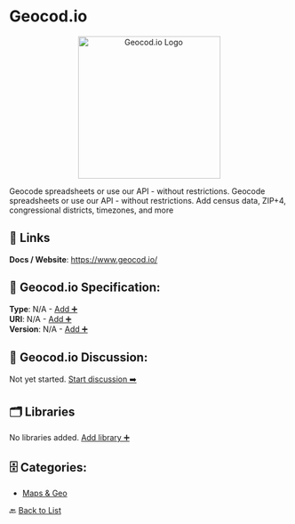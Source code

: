 # Geocod.io
<p align="center">
    <img width="256" src="https://raw.githubusercontent.com/apis-list/apis-list/main/apis/geocod-io/logo_256x256.png" alt="Geocod.io Logo"/>
</p>
Geocode spreadsheets or use our API - without restrictions. Geocode spreadsheets or use our API - without restrictions.  Add census data, ZIP+4, congressional districts, timezones, and more

##  🔗 Links
**Docs / Website**: https://www.geocod.io/

## 🧬 Geocod.io Specification:
**Type**: N/A - [Add ➕](https://github.com/apis-list/apis-list/edit/main/apis.yaml#7629)  
**URI**: N/A - [Add ➕](https://github.com/apis-list/apis-list/edit/main/apis.yaml#7629)  
**Version**: N/A - [Add ➕](https://github.com/apis-list/apis-list/edit/main/apis.yaml#7629)

## 💬 Geocod.io Discussion:
Not yet started. [Start discussion ➡️](https://github.com/apis-list/apis-list/discussions/new)

## 🗂️ Libraries

No libraries added. [Add library ➕](https://github.com/apis-list/apis-list/edit/main/apis.yaml#7629)    


## 🗄️ Categories:
- [Maps & Geo](https://github.com/apis-list/apis-list#maps--geo-)

🔙  [Back to List](https://github.com/apis-list/apis-list)
